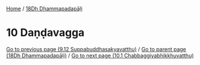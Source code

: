 
[Home](/) / [18Dh Dhammapadapāḷi](../18Dh.md)

# 10 Daṇḍavagga


[Go to previous page (9.12 Suppabuddhasakyavatthu)](9/9.12.md) / [Go to parent page (18Dh Dhammapadapāḷi)](0.md) / [Go to next page (10.1 Chabbaggiyabhikkhuvatthu)](10/10.1.md)


